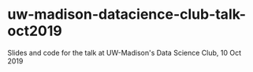 # uw-madison-datacience-club-talk-oct2019
Slides and code for the talk at UW-Madison's Data Science Club, 10 Oct 2019
